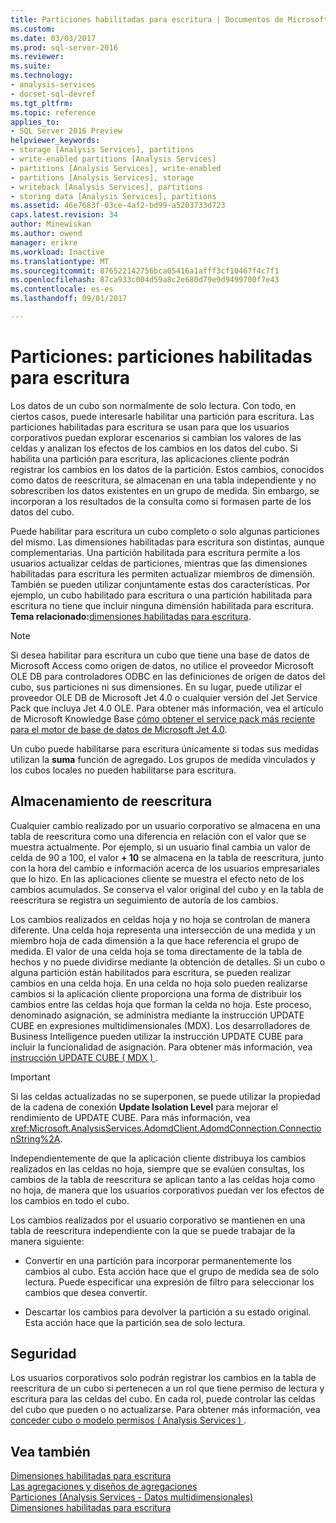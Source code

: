 ```yaml
---
title: Particiones habilitadas para escritura | Documentos de Microsoft
ms.custom: 
ms.date: 03/03/2017
ms.prod: sql-server-2016
ms.reviewer: 
ms.suite: 
ms.technology:
- analysis-services
- docset-sql-devref
ms.tgt_pltfrm: 
ms.topic: reference
applies_to:
- SQL Server 2016 Preview
helpviewer_keywords:
- storage [Analysis Services], partitions
- write-enabled partitions [Analysis Services]
- partitions [Analysis Services], write-enabled
- partitions [Analysis Services], storage
- writeback [Analysis Services], partitions
- storing data [Analysis Services], partitions
ms.assetid: 46e7683f-03ce-4af2-bd99-a5203733d723
caps.latest.revision: 34
author: Minewiskan
ms.author: owend
manager: erikre
ms.workload: Inactive
ms.translationtype: MT
ms.sourcegitcommit: 876522142756bca05416a1afff3cf10467f4c7f1
ms.openlocfilehash: 87ca933c004d59a8c2e680d79e9d9499700f7e43
ms.contentlocale: es-es
ms.lasthandoff: 09/01/2017

---
```

# <a name="partitions---write-enabled-partitions"></a>Particiones: particiones habilitadas para escritura
  Los datos de un cubo son normalmente de solo lectura. Con todo, en ciertos casos, puede interesarle habilitar una partición para escritura. Las particiones habilitadas para escritura se usan para que los usuarios corporativos puedan explorar escenarios si cambian los valores de las celdas y analizan los efectos de los cambios en los datos del cubo. Si habilita una partición para escritura, las aplicaciones cliente podrán registrar los cambios en los datos de la partición. Estos cambios, conocidos como datos de reescritura, se almacenan en una tabla independiente y no sobrescriben los datos existentes en un grupo de medida. Sin embargo, se incorporan a los resultados de la consulta como si formasen parte de los datos del cubo.  
  
 Puede habilitar para escritura un cubo completo o solo algunas particiones del mismo. Las dimensiones habilitadas para escritura son distintas, aunque complementarias. Una partición habilitada para escritura permite a los usuarios actualizar celdas de particiones, mientras que las dimensiones habilitadas para escritura les permiten actualizar miembros de dimensión. También se pueden utilizar conjuntamente estas dos características. Por ejemplo, un cubo habilitado para escritura o una partición habilitada para escritura no tiene que incluir ninguna dimensión habilitada para escritura. **Tema relacionado:**[dimensiones habilitadas para escritura](../../analysis-services/multidimensional-models-olap-logical-dimension-objects/write-enabled-dimensions.md).  
  
> [!NOTE]  
>  Si desea habilitar para escritura un cubo que tiene una base de datos de Microsoft Access como origen de datos, no utilice el proveedor Microsoft OLE DB para controladores ODBC en las definiciones de origen de datos del cubo, sus particiones ni sus dimensiones. En su lugar, puede utilizar el proveedor OLE DB de Microsoft Jet 4.0 o cualquier versión del Jet Service Pack que incluya Jet 4.0 OLE. Para obtener más información, vea el artículo de Microsoft Knowledge Base [cómo obtener el service pack más reciente para el motor de base de datos de Microsoft Jet 4.0](http://support.microsoft.com/?kbid=239114).  
  
 Un cubo puede habilitarse para escritura únicamente si todas sus medidas utilizan la **suma** función de agregado. Los grupos de medida vinculados y los cubos locales no pueden habilitarse para escritura.  
  
## <a name="writeback-storage"></a>Almacenamiento de reescritura  
 Cualquier cambio realizado por un usuario corporativo se almacena en una tabla de reescritura como una diferencia en relación con el valor que se muestra actualmente. Por ejemplo, si un usuario final cambia un valor de celda de 90 a 100, el valor **+ 10** se almacena en la tabla de reescritura, junto con la hora del cambio e información acerca de los usuarios empresariales que lo hizo. En las aplicaciones cliente se muestra el efecto neto de los cambios acumulados. Se conserva el valor original del cubo y en la tabla de reescritura se registra un seguimiento de autoría de los cambios.  
  
 Los cambios realizados en celdas hoja y no hoja se controlan de manera diferente. Una celda hoja representa una intersección de una medida y un miembro hoja de cada dimensión a la que hace referencia el grupo de medida. El valor de una celda hoja se toma directamente de la tabla de hechos y no puede dividirse mediante la obtención de detalles. Si un cubo o alguna partición están habilitados para escritura, se pueden realizar cambios en una celda hoja. En una celda no hoja solo pueden realizarse cambios si la aplicación cliente proporciona una forma de distribuir los cambios entre las celdas hoja que forman la celda no hoja. Este proceso, denominado asignación, se administra mediante la instrucción UPDATE CUBE en expresiones multidimensionales (MDX). Los desarrolladores de Business Intelligence pueden utilizar la instrucción UPDATE CUBE para incluir la funcionalidad de asignación. Para obtener más información, vea [instrucción UPDATE CUBE &#40; MDX &#41; ](../../mdx/mdx-data-manipulation-update-cube.md).  
  
> [!IMPORTANT]  
>  Si las celdas actualizadas no se superponen, se puede utilizar la propiedad de la cadena de conexión **Update Isolation Level** para mejorar el rendimiento de UPDATE CUBE. Para más información, vea <xref:Microsoft.AnalysisServices.AdomdClient.AdomdConnection.ConnectionString%2A>.  
  
 Independientemente de que la aplicación cliente distribuya los cambios realizados en las celdas no hoja, siempre que se evalúen consultas, los cambios de la tabla de reescritura se aplican tanto a las celdas hoja como no hoja, de manera que los usuarios corporativos puedan ver los efectos de los cambios en todo el cubo.  
  
 Los cambios realizados por el usuario corporativo se mantienen en una tabla de reescritura independiente con la que se puede trabajar de la manera siguiente:  
  
-   Convertir en una partición para incorporar permanentemente los cambios al cubo. Esta acción hace que el grupo de medida sea de solo lectura. Puede especificar una expresión de filtro para seleccionar los cambios que desea convertir.  
  
-   Descartar los cambios para devolver la partición a su estado original. Esta acción hace que la partición sea de solo lectura.  
  
## <a name="security"></a>Seguridad  
 Los usuarios corporativos solo podrán registrar los cambios en la tabla de reescritura de un cubo si pertenecen a un rol que tiene permiso de lectura y escritura para las celdas del cubo. En cada rol, puede controlar las celdas del cubo que pueden o no actualizarse. Para obtener más información, vea [conceder cubo o modelo permisos &#40; Analysis Services &#41; ](../../analysis-services/multidimensional-models/grant-cube-or-model-permissions-analysis-services.md).  
  
## <a name="see-also"></a>Vea también  
 [Dimensiones habilitadas para escritura](../../analysis-services/multidimensional-models-olap-logical-dimension-objects/write-enabled-dimensions.md)   
 [Las agregaciones y diseños de agregaciones](../../analysis-services/multidimensional-models-olap-logical-cube-objects/aggregations-and-aggregation-designs.md)   
 [Particiones &#40;Analysis Services - Datos multidimensionales&#41;](../../analysis-services/multidimensional-models-olap-logical-cube-objects/partitions-analysis-services-multidimensional-data.md)   
 [Dimensiones habilitadas para escritura](../../analysis-services/multidimensional-models-olap-logical-dimension-objects/write-enabled-dimensions.md)  
  
  


